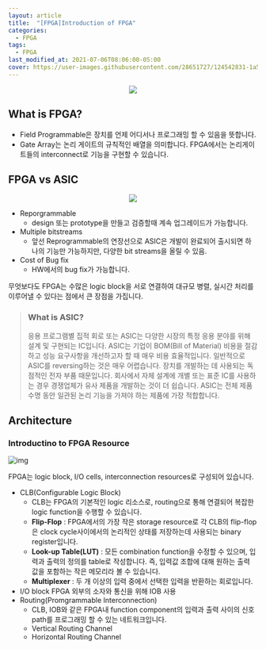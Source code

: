 ```yaml
---
layout: article
title:  "[FPGA]Introduction of FPGA"
categories:
  - FPGA
tags:
  - FPGA
last_modified_at: 2021-07-06T08:06:00-05:00
cover: https://user-images.githubusercontent.com/28651727/124542831-1a557680-de5f-11eb-94e4-a6161b632358.png
---
```


<div align=center>
<img src="https://user-images.githubusercontent.com/28651727/124542831-1a557680-de5f-11eb-94e4-a6161b632358.png"/>
</div>

## What is FPGA?
- Field Programmable은 장치를 언제 어디서나 프로그래밍 할 수 있음을 뜻합니다.
- Gate Array는 논리 게이트의 규칙적인 배열을 의미합니다. FPGA에서는 논리게이트들의 interconnect로 기능을 구현할 수 있습니다. 

## FPGA vs ASIC

<div align=center>
<img src="https://user-images.githubusercontent.com/28651727/124542741-ea0dd800-de5e-11eb-8674-09679647be68.png"/>
</div>

- Reporgrammable
  - design 또는 prototype을 만들고 검증할때 계속 업그레이드가 가능합니다.
- Multiple bitstreams
  - 앞선 Reprogrammable의 연장선으로 ASIC은 개발이 완료되어 출시되면 하나의 기능만 가능하지만, 다양한 bit streams을 올릴 수 있음.
- Cost of Bug fix
  - HW에서의 bug fix가 가능합니다.

무엇보다도 FPGA는 수많은 logic block을 서로 연결하여 대규모 병렬, 실시간 처리를 이루어낼 수 있다는 점에서 큰 장점을 가집니다.

> ### What is ASIC? 
> 응용 프로그램별 집적 회로 또는 ASIC는 다양한 시장의 특정 응용 분야를 위해 설계 및 구현되는 IC입니다. ASIC는 기업이 BOM(Bill of Material) 비용을 절감하고 성능 요구사항을 개선하고자 할 때 매우 비용 효율적입니다. 일반적으로 ASIC를 reversing하는 것은 매우 어렵습니다. 장치를 개발하는 데 사용되는 독점적인 전자 부품 때문입니다. 회사에서 자체 설계에 개별 또는 표준 IC를 사용하는 경우 경쟁업체가 유사 제품을 개발하는 것이 더 쉽습니다. ASIC는 전체 제품 수명 동안 일관된 논리 기능을 가져야 하는 제품에 가장 적합합니다.

## Architecture
### Introductino to FPGA Resource 
![img](https://media.springernature.com/lw685/springer-static/image/art%3A10.1007%2Fs40031-020-00508-y/MediaObjects/40031_2020_508_Fig3_HTML.png)

FPGA는 logic block, I/O cells, interconnection resources로 구성되어 있습니다. 
- CLB(Configurable Logic Block)
  - CLB는 FPGA의 기본적인 logic 리소스로, routing으로 통해 연결되어 복잡한 logic function을 수행할 수 있습니다.
  - **Flip-Flop** : FPGA에서의 가장 작은 storage resource로 각 CLB의 flip-flop은 clock cycle사이에서의 논리적인 상태를 저장하는데 사용되는 binary register입니다.
  - **Look-up Table(LUT)** : 모든 combination function을 수정할 수 있으며, 입력과 출력의 정의를 table로 작성합니다. 즉, 입력값 조합에 대해 원하는 출력 값을 포함하는 작은 메모리라 볼 수 있습니다.
  - **Multiplexer** : 두 개 이상의 입력 중에서 선택한 입력을 반환하는 회로입니다.
- I/O block FPGA 외부의 소자와 통신을 위해 IOB 사용
- Routing(Promgrammable Interconnection)
  - CLB, IOB와 같은 FPGA내 function component의 입력과 출력 사이의 신호 path를 프로그래밍 할 수 있는 네트워크입니다.
  - Vertical Routing Channel
  - Horizontal Routing Channel
